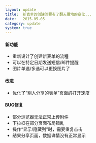 ```yaml
---
layout: update
title:  新表单的创建流程有了翻天覆地的变化...
date:   2015-05-05
category: update
system: true
---
```


#### 新功能
* 重新设计了创建新表单的流程
* 可以在特定日期发送短信/邮件提醒
* 图片单选/多选可以更换图片了

#### 改进
* 优化了“别人分享的表单”页面的打开速度

#### BUG修复
* 部分浏览器无法正常上传附件
* 下拉框在部分页面布局错乱
* 操作“显示/隐藏列”时，需要重复点击
* 结果分享页面，数据详情没有正常显示